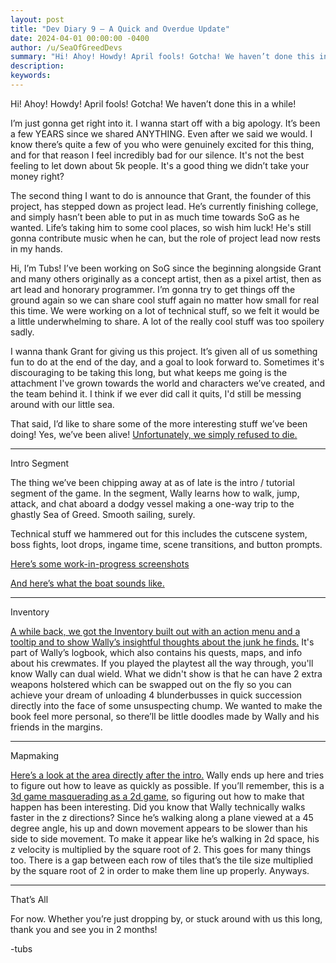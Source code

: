 ```yaml
---
layout: post
title: "Dev Diary 9 – A Quick and Overdue Update"
date: 2024-04-01 00:00:00 -0400
author: /u/SeaOfGreedDevs
summary: "Hi! Ahoy! Howdy! April fools! Gotcha! We haven’t done this in a while!."
description:
keywords:
---
```


Hi! Ahoy! Howdy! April fools! Gotcha! We haven’t done this in a while!

I’m just gonna get right into it. I wanna start off with a big apology.
It’s been a few YEARS since we shared ANYTHING.
Even after we said we would.
I know there’s quite a few of you who were genuinely excited for this thing, and for that reason I feel incredibly bad for our silence.
It's not the best feeling to let down about 5k people.
It's a good thing we didn’t take your money right?

The second thing I want to do is announce that Grant, the founder of this project, has stepped down as project lead.
He’s currently finishing college, and simply hasn’t been able to put in as much time towards SoG as he wanted.
Life’s taking him to some cool places, so wish him luck!
He's still gonna contribute music when he can, but the role of project lead now rests in my hands.

Hi, I’m Tubs! I’ve been working on SoG since the beginning alongside Grant and many others originally as a concept artist, then as a pixel artist, then as art lead and honorary programmer.
I’m gonna try to get things off the ground again so we can share cool stuff again no matter how small for real this time.
We were working on a lot of technical stuff, so we felt it would be a little underwhelming to share.
A lot of the really cool stuff was too spoilery sadly.

I wanna thank Grant for giving us this project.
It’s given all of us something fun to do at the end of the day, and a goal to look forward to.
Sometimes it's discouraging to be taking this long, but what keeps me going is the attachment I've grown towards the world and characters we’ve created, and the team behind it.
I think if we ever did call it quits, I'd still be messing around with our little sea.

That said, I’d like to share some of the more interesting stuff we’ve been doing!
Yes, we’ve been alive!
[Unfortunately, we simply refused to die.](https://imgur.com/a/lOzrqoD)

---

Intro Segment

The thing we’ve been chipping away at as of late is the intro / tutorial segment of the game.
In the segment, Wally learns how to walk, jump, attack, and chat aboard a dodgy vessel making a one-way trip to the ghastly Sea of Greed.
Smooth sailing, surely.

Technical stuff we hammered out for this includes the cutscene system, boss fights, loot drops, ingame time, scene transitions, and button prompts.

[Here’s some work-in-progress screenshots](https://imgur.com/a/yp6nedR)

[And here’s what the boat sounds like.](https://youtu.be/5loMdMelM5c)

---

Inventory

[A while back, we got the Inventory built out with an action menu and a tooltip and to show Wally’s insightful thoughts about the junk he finds.](https://i.imgur.com/vAx7jT9.png)
It's part of Wally’s logbook, which also contains his quests, maps, and info about his crewmates.
If you played the playtest all the way through, you'll know Wally can dual wield.
What we didn't show is that he can have 2 extra weapons holstered which can be swapped out on the fly so you can achieve your dream of unloading 4 blunderbusses in quick succession directly into the face of some unsuspecting chump.
We wanted to make the book feel more personal, so there’ll be little doodles made by Wally and his friends in the margins.

---

Mapmaking

[Here’s a look at the area directly after the intro.](https://imgur.com/a/OqV7b4i)
Wally ends up here and tries to figure out how to leave as quickly as possible.
If you’ll remember, this is a [3d game masquerading as a 2d game](https://youtu.be/pvkRCGTC0H4), so figuring out how to make that happen has been interesting.
Did you know that Wally technically walks faster in the z directions?
Since he’s walking along a plane viewed at a 45 degree angle, his up and down movement appears to be slower than his side to side movement.
To make it appear like he’s walking in 2d space, his z velocity is multiplied by the square root of 2.
This goes for many things too.
There is a gap between each row of tiles that’s the tile size multiplied by the square root of 2 in order to make them line up properly.
Anyways.

---

That’s All

For now.
Whether you’re just dropping by, or stuck around with us this long, thank you and see you in 2 months!

-tubs
